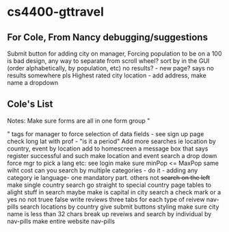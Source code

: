 # cs4400-gttravel

## For Cole, From Nancy debugging/suggestions
Submit button for adding city on manager,
Forcing population to be on a 100 is bad design, any way to separate from scroll wheel?
sort by in the GUI (order alphabetically, by population, etc)
no results? - new page? says no results somewhere pls
Highest rated city
location - add address, make name a dropdown


## Cole's List
Notes: Make sure forms are all in one form group
"<form>" tags for manager to force selection of data fields - see sign up page
check long lat with prof - "is it a period"
Add more searches ie location by country, event by location
add to homescreen a message box that says register successful and such
make location and event search a drop down
force mgr to pick a lang etc: see login
make sure minPop <= MaxPop same wiht cost
can you search by multiple categories - do it - adding any category ie language- one mandatory part. others not
~~search on the left~~
make single country search go straight to special country page
tables to alight stuff in search maybe
make is capital in city search a check mark or a yes no not truee false
write reviews three tabs for each type of reivew nav-pills
search locations by country
give submit buttons styling
make sure city name is less than 32 chars
break up reveiws and search by individual by nav-pills
make entire website nav-pills